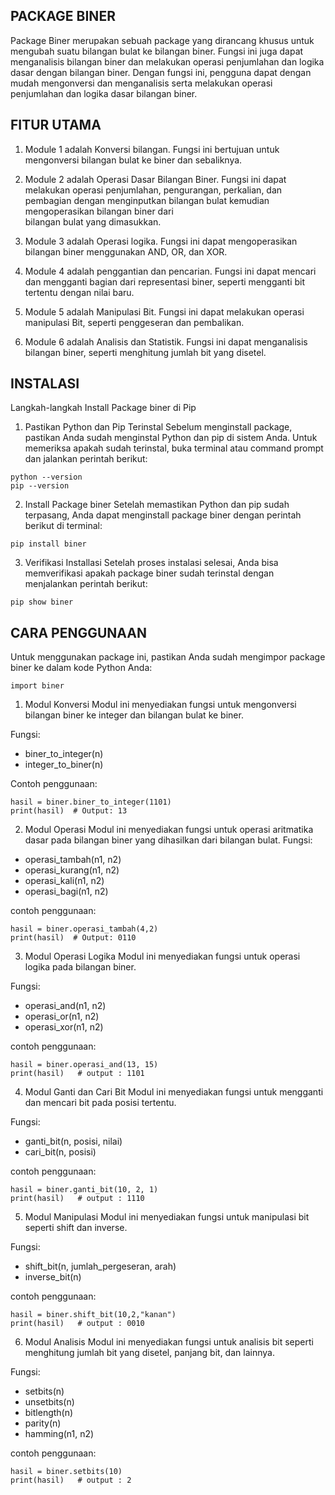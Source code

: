 ## PACKAGE BINER ##

Package Biner merupakan sebuah package yang dirancang khusus untuk mengubah suatu bilangan bulat ke bilangan biner. Fungsi ini juga dapat menganalisis bilangan biner dan melakukan operasi penjumlahan dan logika dasar dengan bilangan biner. Dengan fungsi ini, pengguna dapat dengan mudah mengonversi dan menganalisis serta melakukan operasi penjumlahan dan logika dasar bilangan biner.

## FITUR UTAMA ##
1.  Module 1 adalah Konversi bilangan. 
    Fungsi ini bertujuan untuk mengonversi bilangan bulat ke biner dan sebaliknya.

2.  Module 2 adalah Operasi Dasar Bilangan Biner. 
    Fungsi ini dapat melakukan operasi penjumlahan, pengurangan, perkalian, dan pembagian dengan menginputkan bilangan bulat kemudian mengoperasikan bilangan biner dari  
    bilangan bulat yang dimasukkan.

3.  Module 3 adalah Operasi logika. 
    Fungsi ini dapat mengoperasikan bilangan biner menggunakan AND, OR, dan XOR.

4.  Module 4 adalah penggantian dan pencarian. 
    Fungsi ini dapat mencari dan mengganti bagian dari representasi biner, seperti mengganti bit tertentu dengan nilai baru.

5.  Module 5 adalah Manipulasi Bit. 
    Fungsi ini dapat melakukan operasi manipulasi Bit, seperti penggeseran dan pembalikan.

6.  Module 6 adalah Analisis dan Statistik. 
    Fungsi ini dapat menganalisis bilangan biner, seperti menghitung jumlah bit yang disetel.

## INSTALASI ##
Langkah-langkah Install Package biner di Pip

1. Pastikan Python dan Pip Terinstal
Sebelum menginstall package, pastikan Anda sudah menginstal Python dan pip di sistem Anda. Untuk memeriksa apakah sudah terinstal, buka terminal atau command prompt dan jalankan perintah berikut:
```
python --version
pip --version
```

2. Install Package biner
Setelah memastikan Python dan pip sudah terpasang, Anda dapat menginstall package biner dengan perintah berikut di terminal:
```
pip install biner
```

3. Verifikasi Installasi
Setelah proses instalasi selesai, Anda bisa memverifikasi apakah package biner sudah terinstal dengan menjalankan perintah berikut:
```
pip show biner
```

## CARA PENGGUNAAN ##
Untuk menggunakan package ini, pastikan Anda sudah mengimpor package biner ke dalam kode Python Anda:
```
import biner
```
1. Modul Konversi
Modul ini menyediakan fungsi untuk mengonversi bilangan biner ke integer dan bilangan bulat ke biner.

Fungsi:
  - biner_to_integer(n)
  - integer_to_biner(n)
    
Contoh penggunaan:
```
hasil = biner.biner_to_integer(1101)
print(hasil)  # Output: 13
```

2. Modul Operasi
Modul ini menyediakan fungsi untuk operasi aritmatika dasar pada bilangan biner yang dihasilkan dari bilangan bulat.
Fungsi:

  - operasi_tambah(n1, n2)
  - operasi_kurang(n1, n2)
  - operasi_kali(n1, n2)
  - operasi_bagi(n1, n2)

contoh penggunaan:
```
hasil = biner.operasi_tambah(4,2)
print(hasil)  # Output: 0110
```

3. Modul Operasi Logika
Modul ini menyediakan fungsi untuk operasi logika pada bilangan biner.

Fungsi:
  - operasi_and(n1, n2)
  - operasi_or(n1, n2)
  - operasi_xor(n1, n2)

contoh penggunaan:
```
hasil = biner.operasi_and(13, 15)
print(hasil)   # output : 1101
```

4. Modul Ganti dan Cari Bit
Modul ini menyediakan fungsi untuk mengganti dan mencari bit pada posisi tertentu.

Fungsi:
  - ganti_bit(n, posisi, nilai)
  - cari_bit(n, posisi)

contoh penggunaan:
```
hasil = biner.ganti_bit(10, 2, 1)
print(hasil)   # output : 1110
```

5. Modul Manipulasi
Modul ini menyediakan fungsi untuk manipulasi bit seperti shift dan inverse.

Fungsi:
  - shift_bit(n, jumlah_pergeseran, arah)
  - inverse_bit(n)

contoh penggunaan:
```
hasil = biner.shift_bit(10,2,"kanan")
print(hasil)   # output : 0010
```

6. Modul Analisis
Modul ini menyediakan fungsi untuk analisis bit seperti menghitung jumlah bit yang disetel, panjang bit, dan lainnya.

Fungsi:
  - setbits(n)
  - unsetbits(n)
  - bitlength(n)
  - parity(n)
  - hamming(n1, n2)

contoh penggunaan:
```
hasil = biner.setbits(10)
print(hasil)   # output : 2
```








